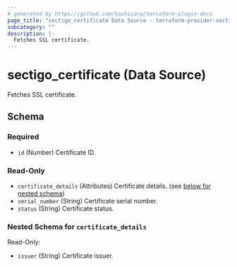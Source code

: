 ```yaml
---
# generated by https://github.com/hashicorp/terraform-plugin-docs
page_title: "sectigo_certificate Data Source - terraform-provider-sectigo"
subcategory: ""
description: |-
  Fetches SSL certificate.
---
```


# sectigo_certificate (Data Source)

Fetches SSL certificate.



<!-- schema generated by tfplugindocs -->
## Schema

### Required

- `id` (Number) Certificate ID.

### Read-Only

- `certificate_details` (Attributes) Certificate details. (see [below for nested schema](#nestedatt--certificate_details))
- `serial_number` (String) Certificate serial number.
- `status` (String) Certificate status.

<a id="nestedatt--certificate_details"></a>
### Nested Schema for `certificate_details`

Read-Only:

- `issuer` (String) Certificate issuer.


